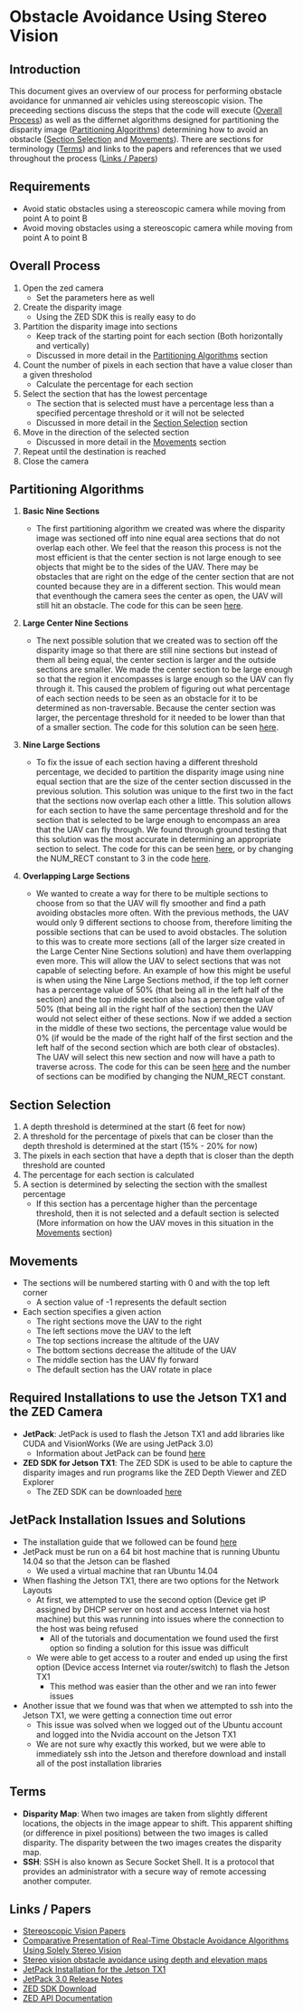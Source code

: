 # Obstacle Avoidance Using Stereo Vision

## Introduction
This document gives an overview of our process for performing obstacle avoidance for unmanned air vehicles using stereoscopic vision. The preceeding sections discuss the steps that the code will execute ([Overall Process](https://github.com/Wingman-19/CPP_UAV_Stereo_Vision/blob/master/README.md#overall-process)) as well as the differnet algorithms designed for partitioning the disparity image ([Partitioning Algorithms](https://github.com/Wingman-19/CPP_UAV_Stereo_Vision/blob/master/README.md#partitioning-algorithms)) determining how to avoid an obstacle ([Section Selection](https://github.com/Wingman-19/CPP_UAV_Stereo_Vision/blob/master/README.md#section-selection) and [Movements](https://github.com/Wingman-19/CPP_UAV_Stereo_Vision/blob/master/README.md#movements)). There are sections for terminology ([Terms](https://github.com/Wingman-19/CPP_UAV_Stereo_Vision/blob/master/README.md#terms)) and links to the papers and references that we used throughout the process ([Links / Papers](https://github.com/Wingman-19/CPP_UAV_Stereo_Vision/blob/master/README.md#links--papers))

## Requirements
  * Avoid static obstacles using a stereoscopic camera while moving from point A to point B
  * Avoid moving obstacles using a stereoscopic camera while moving from point A to point B

## Overall Process
  1. Open the zed camera
      * Set the parameters here as well
  2. Create the disparity image
      * Using the ZED SDK this is really easy to do
  3. Partition the disparity image into sections
      * Keep track of the starting point for each section (Both horizontally and vertically)
      * Discussed in more detail in the [Partitioning Algorithms](https://github.com/Wingman-19/CPP_UAV_Stereo_Vision/blob/master/README.md#partitioning-algorithms) section
  4. Count the number of pixels in each section that have a value closer than a given thresholod
      * Calculate the percentage for each section
  5. Select the section that has the lowest percentage
      * The section that is selected must have a percentage less than a specified percentage threshold or it will not be selected
      * Discussed in more detail in the [Section Selection](https://github.com/Wingman-19/CPP_UAV_Stereo_Vision/blob/master/README.md#section-selection) section
  6. Move in the direction of the selected section
      * Discussed in more detail in the [Movements](https://github.com/Wingman-19/CPP_UAV_Stereo_Vision/blob/master/README.md#movements) section
  7. Repeat until the destination is reached
  8. Close the camera

## Partitioning Algorithms
  1. **Basic Nine Sections**
      * The first partitioning algorithm we created was where the disparity image was sectioned off into nine equal area sections that do not overlap each other. We feel that the reason this process is not the most efficient is that the center section is not large enough to see objects that might be to the sides of the UAV. There may be obstacles that are right on the edge of the center section that are not counted because they are in a different section. This would mean that eventhough the camera sees the center as open, the UAV will still hit an obstacle. The code for this can be seen [here](https://github.com/Wingman-19/CPP_UAV_Stereo_Vision/blob/master/Obstacle_Avoidance/smallEven.cpp).
  
  2. **Large Center Nine Sections**
      * The next possible solution that we created was to section off the disparity image so that there are still nine sections but instead of them all being equal, the center section is larger and the outside sections are smaller. We made the center section to be large enough so that the region it encompasses is large enough so the UAV can fly through it. This caused the problem of figuring out what percentage of each section needs to be seen as an obstacle for it to be determined as non-traversable. Because the center section was larger, the percentage threshold for it needed to be lower than that of a smaller section. The code for this solution can be seen [here](https://github.com/Wingman-19/CPP_UAV_Stereo_Vision/blob/master/Obstacle_Avoidance/centerLarge.cpp).
  
  3. **Nine Large Sections**
      * To fix the issue of each section having a different threshold percentage, we decided to partition the disparity image using nine equal section that are the size of the center section discussed in the previous solution. This solution was unique to the first two in the fact that the sections now overlap each other a little. This solution allows for each section to have the same percentage threshold and for the section that is selected to be large enough to encompass an area that the UAV can fly through. We found through ground testing that this solution was the most accurate in determining an appropriate section to select. The code for this can be seen [here](https://github.com/Wingman-19/CPP_UAV_Stereo_Vision/blob/master/Obstacle_Avoidance/largeEven.cpp), or by changing the NUM_RECT constant to 3 in the code [here](https://github.com/Wingman-19/CPP_UAV_Stereo_Vision/blob/master/Obstacle_Avoidance/multipleOverlap.cpp).
  
  4. **Overlapping Large Sections**
      * We wanted to create a way for there to be multiple sections to choose from so that the UAV will fly smoother and find a path avoiding obstacles more often. With the previous methods, the UAV would only 9 different sections to choose from, therefore limiting the possible sections that can be used to avoid obstacles. The solution to this was to create more sections (all of the larger size created in the Large Center Nine Sections solution) and have them overlapping even more. This will allow the UAV to select sections that was not capable of selecting before. An example of how this might be useful is when using the Nine Large Sections method, if the top left corner has a percentage value of 50% (that being all in the left half of the section) and the top middle section also has a percentage value of 50% (that being all in the right half of the section) then the UAV would not select either of these sections. Now if we added a section in the middle of these two sections, the percentage value would be 0% (if would be the made of the right half of the first section and the left half of the second section which are both clear of obstacles). The UAV will select this new section and now will have a path to traverse across. The code for this can be seen [here](https://github.com/Wingman-19/CPP_UAV_Stereo_Vision/blob/master/Obstacle_Avoidance/multipleOverlap.cpp) and the number of sections can be modified by changing the NUM_RECT constant.

## Section Selection
  1. A depth threshold is determined at the start (6 feet for now)
  2. A threshold for the percentage of pixels that can be closer than the depth threshold is determined at the start (15% - 20% for now)
  3. The pixels in each section that have a depth that is closer than the depth threshold are counted
  4. The percentage for each section is calculated
  5. A section is determined by selecting the section with the smallest percentage
      * If this section has a percentage higher than the percentage threshold, then it is not selected and a default section is selected (More information on how the UAV moves in this situation in the [Movements](https://github.com/Wingman-19/CPP_UAV_Stereo_Vision/blob/master/README.md#movements) section)

## Movements
  * The sections will be numbered starting with 0 and with the top left corner
    * A section value of -1 represents the default section
  * Each section specifies a given action
    * The right sections move the UAV to the right
    * The left sections move the UAV to the left
    * The top sections increase the altitude of the UAV
    * The bottom sections decrease the altitude of the UAV
    * The middle section has the UAV fly forward
    * The default section has the UAV rotate in place
    
## Required Installations to use the Jetson TX1 and the ZED Camera
  * **JetPack**: JetPack is used to flash the Jetson TX1 and add libraries like CUDA and VisionWorks (We are using JetPack 3.0)
    * Information about JetPack can be found [here](https://developer.nvidia.com/embedded/jetpack-notes)
  * **ZED SDK for Jetson TX1**: The ZED SDK is used to be able to capture the disparity images and run programs like the ZED Depth Viewer and ZED Explorer
    * The ZED SDK can be downloaded [here](https://www.stereolabs.com/developers/release/2.0/#sdkdownloads_anchor)
    
## JetPack Installation Issues and Solutions
  * The installation guide that we followed can be found [here](http://docs.nvidia.com/jetpack-l4t/index.html#developertools/mobile/jetpack/l4t/3.0/jetpack_l4t_install.htm)
  * JetPack must be run on a 64 bit host machine that is running Ubuntu 14.04 so that the Jetson can be flashed
    * We used a virtual machine that ran Ubuntu 14.04
  * When flashing the Jetson TX1, there are two options for the Network Layouts
    * At first, we attempted to use the second option (Device get IP assigned by DHCP server on host and access Internet via host machine) but this was running into issues where the connection to the host was being refused
      * All of the tutorials and documentation we found used the first option so finding a solution for this issue was difficult
    * We were able to get access to a router and ended up using the first option (Device access Internet via router/switch) to flash the Jetson TX1
      * This method was easier than the other and we ran into fewer issues
  * Another issue that we found was that when we attempted to ssh into the Jetson TX1, we were getting a connection time out error
    * This issue was solved when we logged out of the Ubuntu account and logged into the Nvidia account on the Jetson TX1
    * We are not sure why exactly this worked, but we were able to immediately ssh into the Jetson and therefore download and install all of the post installation libraries
    
## Terms
  * **Disparity Map**: When two images are taken from slightly different locations, the objects in the image appear to shift. This apparent shifting (or difference in pixel positions) between the two images is called disparity. The disparity between the two images creates the disparity map.
  * **SSH**: SSH is also known as Secure Socket Shell. It is a protocol that provides an administrator with a secure way of remote accessing another computer.

## Links / Papers
  * [Stereoscopic Vision Papers](https://github.com/Wingman-19/CPP_UAV_Stereo_Vision/tree/master/Stereo%20Vision%20Papers)
  * [Comparative Presentation of Real-Time Obstacle Avoidance Algorithms Using Solely Stereo Vision](http://83.212.134.96/robotics/wp-content/uploads/2011/12/Comparative-Presentation-of-Real-Time-Obstacle-Avoidance_Kos.pdf)
  * [Stereo vision obstacle avoidance using depth and elevation maps](https://robotica.dc.uba.ar/wp-content/papercite-data/pdf/pire2012.pdf)
  * [JetPack Installation for the Jetson TX1](http://docs.nvidia.com/jetpack-l4t/index.html#developertools/mobile/jetpack/l4t/3.0/jetpack_l4t_install.htm)
  * [JetPack 3.0 Release Notes](https://developer.nvidia.com/embedded/jetpack-notes)
  * [ZED SDK Download](https://www.stereolabs.com/developers/release/2.0/#sdkdownloads_anchor)
  * [ZED API Documentation](https://www.stereolabs.com/developers/documentation/API/annotated.html)
